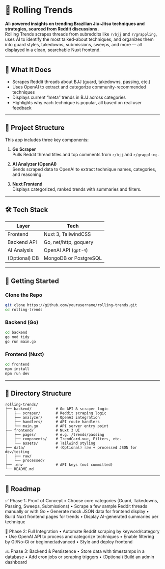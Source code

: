 # 🥋 Rolling Trends

**AI-powered insights on trending Brazilian Jiu-Jitsu techniques and strategies, sourced from Reddit discussions.**  
Rolling Trends scrapes threads from subreddits like `r/bjj` and `r/grappling`, uses AI to identify the most talked-about techniques, and organizes them into guard styles, takedowns, submissions, sweeps, and more — all displayed in a clean, searchable Nuxt frontend.

---

## 🧠 What It Does

- Scrapes Reddit threads about BJJ (guard, takedowns, passing, etc.)
- Uses OpenAI to extract and categorize community-recommended techniques
- Displays current “meta” trends in BJJ across categories
- Highlights why each technique is popular, all based on real user feedback

---

## 🧩 Project Structure

This app includes three key components:

1. **Go Scraper**  
   Pulls Reddit thread titles and top comments from `r/bjj` and `r/grappling`.

2. **AI Analyzer (OpenAI)**  
   Sends scraped data to OpenAI to extract technique names, categories, and reasoning.

3. **Nuxt Frontend**  
   Displays categorized, ranked trends with summaries and filters.

---

## 🛠️ Tech Stack

| Layer        | Tech                 |
|--------------|----------------------|
| Frontend     | Nuxt 3, TailwindCSS  |
| Backend API  | Go, net/http, goquery |
| AI Analysis  | OpenAI API (`gpt-4`) |
| (Optional) DB| MongoDB or PostgreSQL |

---

## 🚀 Getting Started

### Clone the Repo

```bash
git clone https://github.com/yourusername/rolling-trends.git
cd rolling-trends
```

### Backend (Go)
```Bash
cd backend
go mod tidy
go run main.go
```

### Frontend (Nuxt)
```Bash
cd frontend
npm install
npm run dev
```

---

## 📁 Directory Structure
```text
rolling-trends/
├── backend/           # Go API & scraper logic
│   ├── scraper/       # Reddit scraping logic
│   ├── analyzer/      # OpenAI integration
│   ├── handlers/      # API route handlers
│   └── main.go        # API server entry point
├── frontend/          # Nuxt 3 UI
│   ├── pages/         # e.g. /trends/passing
│   ├── components/    # TrendCard.vue, Filters, etc.
│   └── assets/        # Tailwind styling
├── data/              # (Optional) raw + processed JSON for dev/testing
│   ├── raw/
│   └── processed/
├── .env               # API keys (not committed)
└── README.md
```
---

## 🔮 Roadmap

✅ Phase 1: Proof of Concept
	•	Choose core categories (Guard, Takedowns, Passing, Sweeps, Submissions)
	•	Scrape a few sample Reddit threads manually or with Go
	•	Generate mock JSON data for frontend display
	•	Build Nuxt frontend pages for trends
	•	Display AI-generated summaries per technique

🚧 Phase 2: Full Integration
	•	Automate Reddit scraping by keyword/category
	•	Use OpenAI API to process and categorize techniques
	•	Enable filtering by Gi/No-Gi or beginner/advanced
	•	Style and deploy frontend

🔜 Phase 3: Backend & Persistence
	•	Store data with timestamps in a database
	•	Add cron jobs or scraping triggers
	•	(Optional) Build an admin dashboard

